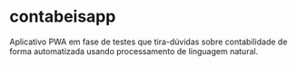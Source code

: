 # contabeisapp
Aplicativo PWA em fase de testes que tira-dúvidas sobre contabilidade de forma automatizada usando processamento de linguagem natural.
